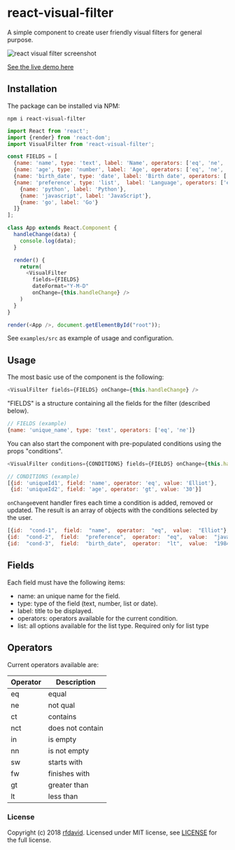 # react-visual-filter

A simple component to create user friendly visual filters for general purpose. 

![react visual filter screenshot](https://raw.githubusercontent.com/rfdavid/react-visual-filter/master/assets/screenshot.gif)


[See the live demo here ](https://demo)

Installation
----------
The package can be installed via NPM:

`npm i react-visual-filter`


```javascript
import React from 'react';
import {render} from 'react-dom';
import VisualFilter from 'react-visual-filter';

const FIELDS = [
  {name: 'name', type: 'text', label: 'Name', operators: ['eq', 'ne', 'ct', 'nct', 'sw', 'fw', 'in', 'nn']},
  {name: 'age', type: 'number', label: 'Age', operators: ['eq', 'ne',  'gt', 'lt']},
  {name: 'birth_date', type: 'date', label: 'Birth date', operators: ['eq', 'ne', 'gt', 'lt', 'in', 'nn']},
  {name: 'preference', type: 'list',  label: 'Language', operators: ['eq', 'ne'], list: [
    {name: 'python', label: 'Python'},
    {name: 'javascript', label: 'JavaScript'},
    {name: 'go', label: 'Go'}
  ]}
];

class App extends React.Component {
  handleChange(data) {
    console.log(data);
  }

  render() {
    return(
      <VisualFilter
        fields={FIELDS}
        dateFormat="Y-M-D"
        onChange={this.handleChange} />
    )
  }
}

render(<App />, document.getElementById("root"));
```
See `examples/src` as example of usage and configuration.

Usage
------
The most basic use of the component is the following:
```javascript
<VisualFilter fields={FIELDS} onChange={this.handleChange} />
```

"FIELDS" is a structure containing all the fields for the filter (described below). 

```javascript
// FIELDS (example)
{name: 'unique_name', type: 'text', operators: ['eq', 'ne']}
```

You can also start the component with pre-populated conditions using the props "conditions".

```javascript
<VisualFilter conditions={CONDITIONS} fields={FIELDS} onChange={this.handleChange} />
```

```javascript
// CONDITIONS (example)
[{id: 'uniqueId1', field: 'name', operator: 'eq', value: 'Elliot'},
 {id: 'uniqueId2', field: 'age', operator: 'gt', value: '30'}]
```

```onChange```event handler fires each time a condition is added, removed or updated. The result is an array of objects with the conditions selected by the user. 
```javascript
[{id:  "cond-1",  field:  "name",  operator:  "eq",  value:  "Elliot"},
{id:  "cond-2",  field:  "preference",  operator:  "eq",  value:  "javascript"}
{id:  "cond-3",  field:  "birth_date",  operator:  "lt",  value:  "1984-11-25"}]
```



## Fields

Each field must have the following items: 
- name: an unique name for the field.
- type: type of the field (text, number, list or date).
- label: title to be displayed.
- operators: operators available for the current condition.
- list: all options available for the list type. Required only for list type

## Operators

Current operators available are:

Operator|Description
--- | ---
eq | equal
ne | not qual
ct | contains
nct | does not contain
in | is empty
nn | is not empty
sw | starts with
fw | finishes with
gt | greater than
lt | less than



### License

Copyright (c) 2018 [rfdavid](https://github.com/rfdavid). Licensed under MIT license, see [LICENSE](https://github.com/rfdavid/react-visual-filter/blob/master/LICENSE.txt) for the full license.
